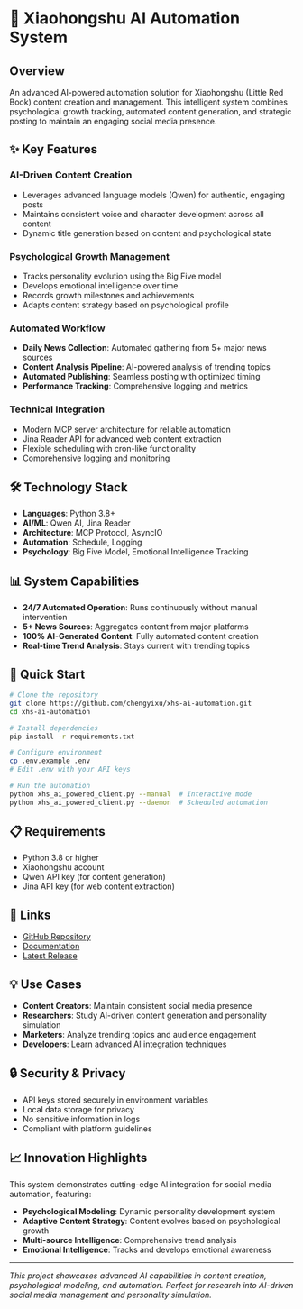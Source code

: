 # 🤖 Xiaohongshu AI Automation System

## Overview
An advanced AI-powered automation solution for Xiaohongshu (Little Red Book) content creation and management. This intelligent system combines psychological growth tracking, automated content generation, and strategic posting to maintain an engaging social media presence.

## ✨ Key Features

### AI-Driven Content Creation
- Leverages advanced language models (Qwen) for authentic, engaging posts
- Maintains consistent voice and character development across all content
- Dynamic title generation based on content and psychological state

### Psychological Growth Management
- Tracks personality evolution using the Big Five model
- Develops emotional intelligence over time
- Records growth milestones and achievements
- Adapts content strategy based on psychological profile

### Automated Workflow
- **Daily News Collection**: Automated gathering from 5+ major news sources
- **Content Analysis Pipeline**: AI-powered analysis of trending topics
- **Automated Publishing**: Seamless posting with optimized timing
- **Performance Tracking**: Comprehensive logging and metrics

### Technical Integration
- Modern MCP server architecture for reliable automation
- Jina Reader API for advanced web content extraction
- Flexible scheduling with cron-like functionality
- Comprehensive logging and monitoring

## 🛠 Technology Stack
- **Languages**: Python 3.8+
- **AI/ML**: Qwen AI, Jina Reader
- **Architecture**: MCP Protocol, AsyncIO
- **Automation**: Schedule, Logging
- **Psychology**: Big Five Model, Emotional Intelligence Tracking

## 📊 System Capabilities
- **24/7 Automated Operation**: Runs continuously without manual intervention
- **5+ News Sources**: Aggregates content from major platforms
- **100% AI-Generated Content**: Fully automated content creation
- **Real-time Trend Analysis**: Stays current with trending topics

## 🚀 Quick Start

```bash
# Clone the repository
git clone https://github.com/chengyixu/xhs-ai-automation.git
cd xhs-ai-automation

# Install dependencies
pip install -r requirements.txt

# Configure environment
cp .env.example .env
# Edit .env with your API keys

# Run the automation
python xhs_ai_powered_client.py --manual  # Interactive mode
python xhs_ai_powered_client.py --daemon  # Scheduled automation
```

## 📋 Requirements
- Python 3.8 or higher
- Xiaohongshu account
- Qwen API key (for content generation)
- Jina API key (for web content extraction)

## 🔗 Links
- [GitHub Repository](https://github.com/chengyixu/xhs-ai-automation)
- [Documentation](https://github.com/chengyixu/xhs-ai-automation#readme)
- [Latest Release](https://github.com/chengyixu/xhs-ai-automation/releases)

## 💡 Use Cases
- **Content Creators**: Maintain consistent social media presence
- **Researchers**: Study AI-driven content generation and personality simulation
- **Marketers**: Analyze trending topics and audience engagement
- **Developers**: Learn advanced AI integration techniques

## 🔒 Security & Privacy
- API keys stored securely in environment variables
- Local data storage for privacy
- No sensitive information in logs
- Compliant with platform guidelines

## 📈 Innovation Highlights
This system demonstrates cutting-edge AI integration for social media automation, featuring:
- **Psychological Modeling**: Dynamic personality development system
- **Adaptive Content Strategy**: Content evolves based on psychological growth
- **Multi-source Intelligence**: Comprehensive trend analysis
- **Emotional Intelligence**: Tracks and develops emotional awareness

---

*This project showcases advanced AI capabilities in content creation, psychological modeling, and automation. Perfect for research into AI-driven social media management and personality simulation.*